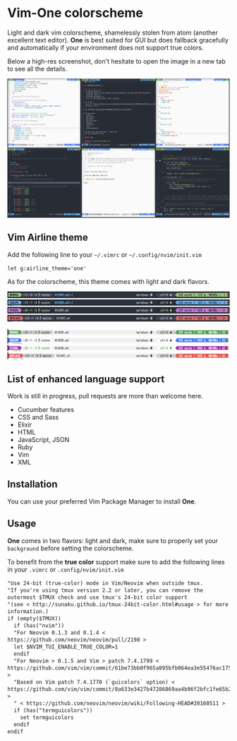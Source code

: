 # Vim-One colorscheme

Light and dark vim colorscheme, shamelessly stolen from atom (another excellent text editor). **One** is best suited for GUI but does fallback gracefully and automatically if your environment does not support true colors.

Below a high-res screenshot, don't hesitate to open the image in a new tab to see all the details.

![Vim One Screenshot][screenshot_global]

## Vim Airline theme

Add the following line to your `~/.vimrc` or `~/.config/nvim/init.vim`

```vim
let g:airline_theme='one'
```

As for the colorscheme, this theme comes with light and dark flavors.


![Vim Airline Normal Dark][screenshot_normal_dark]
![Vim Airline Insert Dark][screenshot_insert_dark]
![Vim Airline Visual Dark][screenshot_visual_dark]
![Vim Airline Replace Dark][screenshot_replace_dark]

![Vim Airline Normal Light][screenshot_normal_light]
![Vim Airline Insert Light][screenshot_insert_light]
![Vim Airline Visual Light][screenshot_visual_light]
![Vim Airline Replace Light][screenshot_replace_light]

## List of enhanced language support
Work is still in progress, pull requests are more than welcome here.

* Cucumber features
* CSS and Sass
* Elixir
* HTML
* JavaScript, JSON
* Ruby
* Vim
* XML

## Installation

You can use your preferred Vim Package Manager to install **One**.

## Usage

**One** comes in two flavors: light and dark, make sure to properly set your `background` before setting the colorscheme.

To benefit from the **true color** support make sure to add the following lines in your `.vimrc` or `.config/nvim/init.vim`

```vim
"Use 24-bit (true-color) mode in Vim/Neovim when outside tmux.
"If you're using tmux version 2.2 or later, you can remove the outermost $TMUX check and use tmux's 24-bit color support
"(see < http://sunaku.github.io/tmux-24bit-color.html#usage > for more information.)
if (empty($TMUX))
  if (has("nvim"))
  "For Neovim 0.1.3 and 0.1.4 < https://github.com/neovim/neovim/pull/2198 >
  let $NVIM_TUI_ENABLE_TRUE_COLOR=1
  endif
  "For Neovim > 0.1.5 and Vim > patch 7.4.1799 < https://github.com/vim/vim/commit/61be73bb0f965a895bfb064ea3e55476ac175162 >
  "Based on Vim patch 7.4.1770 (`guicolors` option) < https://github.com/vim/vim/commit/8a633e3427b47286869aa4b96f2bfc1fe65b25cd >
  " < https://github.com/neovim/neovim/wiki/Following-HEAD#20160511 >
  if (has("termguicolors"))
    set termguicolors
  endif
endif
```

[screenshot_global]: screenshots/vim-one.png
[screenshot_normal_dark]: screenshots/normal-dark.png
[screenshot_insert_dark]: screenshots/insert-dark.png
[screenshot_visual_dark]: screenshots/visual-dark.png
[screenshot_replace_dark]: screenshots/replace-dark.png
[screenshot_normal_light]: screenshots/normal-light.png
[screenshot_insert_light]: screenshots/insert-light.png
[screenshot_visual_light]: screenshots/visual-light.png
[screenshot_replace_light]: screenshots/replace-light.png

